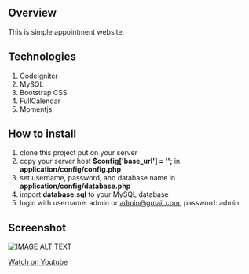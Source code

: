 ## Overview

This is simple appointment website.

## Technologies

1. CodeIgniter
2. MySQL
3. Bootstrap CSS
4. FullCalendar
5. Momentjs

## How to install 

1. clone this project put on your server
2. copy your server host **$config['base_url'] = '';** in **application/config/config.php**
3. set username, password, and database name in **application/config/database.php**
4. import **database.sql** to your MySQL database 
5. login with username: admin or admin@gmail.com, password: admin.

## Screenshot 

[![IMAGE ALT TEXT](https://i.imgur.com/WLFEszZ.png)](https://youtu.be/_rwl3zsubk4 "Watch on Youtube")

[Watch on Youtube](https://youtu.be/_rwl3zsubk4)
